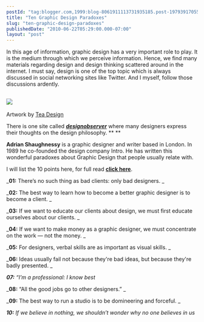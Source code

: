 ```yaml
---
postId: "tag:blogger.com,1999:blog-8061911113731935185.post-197939170558020393"
title: "Ten Graphic Design Paradoxes"
slug: "ten-graphic-design-paradoxes"
publishedDate: "2010-06-22T05:29:00.000-07:00"
layout: "post"
---
```


In this age of information, graphic design has a very important role to play.
It is the medium through which we perceive information. Hence, we find many
materials regarding design and design thinking scattered around in the
internet. I must say, design is one of the top topic which is always discussed
in social networking sites like Twitter. And I myself, follow those
discussions ardently.  
  
[![](http://designobserver.com/images/features/Picture-2.jpg)](http://designobserver.com/images/features/Picture-2.jpg)  
---  
Artwork by [Tea Design](http://www.teadesign.co.uk/)  
  
There is one site called
**_[designobserver](http://observatory.designobserver.com/entry.html?entry=8217)_**
where many designers express their thoughts on the design philosophy. ** **  
  
**Adrian Shaughnessy** is a graphic designer and writer based in London. In
1989 he co-founded the design company Intro. He has written this wonderful
paradoxes about Graphic Design that people usually relate with.  
  
I will list the 10 points here, for full read **[click
here](http://observatory.designobserver.com/entry.html?entry=8217)**.  
  

_**01:** There’s no such thing as bad clients: only bad designers. _

_**02:** The best way to learn how to become a better graphic designer is to
become a client. _

_**03:** If we want to educate our clients about design, we must first educate
ourselves about our clients. _

_**04:** If we want to make money as a graphic designer, we must concentrate
on the work — not the money. _

_**05:** For designers, verbal skills are as important as visual skills. _

_**06:** Ideas usually fail not because they're bad ideas, but because they're
badly presented. _

_**07:** “I’m a professional: I know best_

 _**08:** “All the good jobs go to other designers.” _

_**09:** The best way to run a studio is to be domineering and forceful. _

_**10:** If we believe in nothing, we shouldn’t wonder why no one believes in
us_


